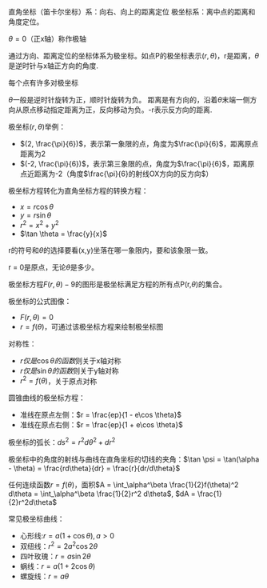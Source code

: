 直角坐标（笛卡尔坐标）系：向右、向上的距离定位
极坐标系：离中点的距离和角度定位。

$\theta = 0$（正x轴）称作极轴

通过方向、距离定位的坐标体系为极坐标。如点P的极坐标表示$(r, \theta)$，r是距离，$\theta$是逆时针与x轴正方向的角度.

每个点有许多对极坐标

$\theta$一般是逆时针旋转为正，顺时针旋转为负。
距离是有方向的，沿着$\theta$末端一侧方向从原点移动指定距离为正，反向移动为负。-r表示反方向的距离.

极坐标$(r, \theta)$举例：
- $(2, \frac{\pi}{6})$，表示第一象限的点，角度为$\frac{\pi}{6}$，距离原点距离为2
- $(-2, \frac{\pi}{6})$，表示第三象限的点，角度为$\frac{\pi}{6}$，距离原点近距离为-2（角度$\frac{\pi}{6}的射线OX方向的反方向$）

极坐标方程转化为直角坐标方程的转换方程：
- $x = r\cos \theta$
- $y = r\sin \theta$
- $r^2 = x^2 + y^2$
- $\tan \theta = \frac{y}{x}$

r的符号和$\theta$的选择要看(x,y)坐落在哪一象限内，要和该象限一致。

r = 0是原点，无论$\theta$是多少。

极坐标方程$F(r, \theta) - 9$的图形是极坐标满足方程的所有点P(r,$\theta$)的集合。

极坐标的公式图像：
- $F(r, \theta) = 0$
- $r = f(\theta)$，可通过该极坐标方程来绘制极坐标图

对称性：
- $r仅是\cos \theta 的函数$则关于x轴对称
- $r仅是\sin \theta 的函数$则关于y轴对称
- $r^2 = f(\theta)$，关于原点对称

圆锥曲线的极坐标方程：
- 准线在原点左侧：$r = \frac{ep}{1 - e\cos \theta}$
- 准线在原点右侧：$r = \frac{ep}{1 + e\cos \theta}$

极坐标的弧长：$ds^2 = r^2 d\theta^2 + dr^2$

极坐标中的角度的射线与曲线在直角坐标的切线的夹角：$\tan \psi = \tan(\alpha - \theta) = \frac{rd\theta}{dr} = \frac{r}{dr/d\theta}$

任何连续函数$r=f(\theta)$，面积$A = \int_\alpha^\beta \frac{1}{2}f(\theta)^2 d\theta = \int_\alpha^\beta \frac{1}{2}r^2 d\theta$, $dA = \frac{1}{2}r^2d\theta$

常见极坐标曲线：
- 心形线:$r = a(1+\cos \theta), a>0$
- 双纽线：$r^2 = 2a^2 \cos 2\theta$
- 四叶玫瑰：$r = a\sin 2\theta$
- 蜗线：$r = a(1 + 2\cos \theta)$
- 螺旋线：$r = a\theta$